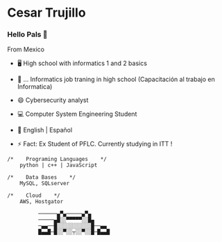 # Cesar Trujillo

### Hello Pals 👋

From Mexico 

- 🖥 High school with informatics 1 and 2 basics

- 📲 ... Informatics job traning in high school (Capacitación al trabajo en Informatica)

- 😄 Cybersecurity analyst

- 💻 Computer System Engineering Student

- 📝 English | Español

- ⚡ Fact: Ex Student of PFLC. Currently studying in ITT !

```
/*    Programing Languages    */
    python | c++ | JavaScript 
    
/*    Data Bases    */
    MySQL, SQLserver
    
/*    Cloud    */
    AWS, Hostgator
```


```
          ──────▄▀▄─────▄▀▄
          ─────▄█░░▀▀▀▀▀░░█▄
          ─▄▄──█░░░░░░░░░░░█──▄▄
          █▄▄█─█░░▀░░┬░░▀░░█─█▄▄█
```


